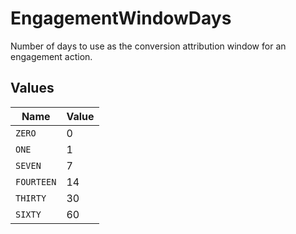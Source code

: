 # EngagementWindowDays

Number of days to use as the conversion attribution window for an engagement action.


## Values

| Name       | Value      |
| ---------- | ---------- |
| `ZERO`     | 0          |
| `ONE`      | 1          |
| `SEVEN`    | 7          |
| `FOURTEEN` | 14         |
| `THIRTY`   | 30         |
| `SIXTY`    | 60         |